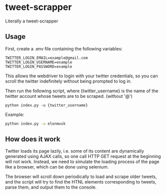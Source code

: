 # tweet-scrapper

Literally a tweet-scrapper

## Usage

First, create a .env file containing the following variables:

```env
TWITTER_LOGIN_EMAIL=example@gmail.com
TWITTER_LOGIN_USERNAME=example
TWITTER_LOGIN_PASSWORD=example
```

This allows the webdriver to login with your twitter credentials,
so you can scroll the twitter indefinitely without being prompted
to log in.

Then run the following script, where {twitter_username}
is the name of the twitter account whose tweets are to be scraped.
(without '@')

`python index.py -u {twitter_username}`

Example:

```bash
python index.py -u elonmusk
```

## How does it work

Twitter loads its page lazily, i.e. some of its content are dynamically generated
using AJAX calls, so one call HTTP GET request at the beginning will not work.
Instead, we need to simulate the loading process of the page like a browser, which can be done using selenium.

The browser will scroll down periodically to load and scrape older tweets,
and the script will try to find the HTNL elements corresponding to tweets, parse them, and output them to the console.
